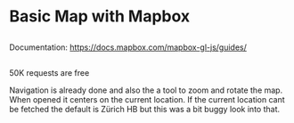 # Basic Map with Mapbox

##
Documentation: https://docs.mapbox.com/mapbox-gl-js/guides/
##
50K requests are free

Navigation is already done and also the a tool to zoom and rotate the map.
When opened it centers on the current location. 
If the current location cant be fetched the default is Zürich HB but this was a bit buggy look into that.
```

